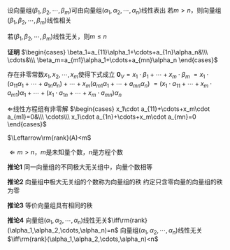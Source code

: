 设向量组$(\beta_1,\beta_2,\cdots,\beta_m)$可由向量组$(\alpha_1,\alpha_2,\cdots,\alpha_n)$线性表出
若$m>n$，则向量组$(\beta_1,\beta_2,\cdots,\beta_m)$线性相关

若$(\beta_1,\beta_2,\cdots,\beta_m)$线性无关，则$m\le n$

**证明**
$\begin{cases}
\beta_1=a_{11}\alpha_1+\cdots+a_{1n}\alpha_n&\\\  
\cdots&\\\
\beta_m=a_{m1}\alpha_1+\cdots+a_{mn}\alpha_n
\end{cases}$

存在非零常数$x_1,x_2,\cdots,x_m$使得下式成立
$\mathbf0_V=x_1\cdot\beta_1+\cdots+x_m\cdot\beta_m$
$=x_1\cdot(a_{11}\alpha_1+\cdots+a_{1n}\alpha_n)+\cdots+x_m(a_{m1}\alpha_1+\cdots+a_{mn}\alpha_n)$
$=(x_1\cdot a_{11}+\cdots+x_m\cdot a_{m1})\alpha_1+\cdots+(x_1\cdot a_{1n}+\cdots+x_m\cdot a_{mn})\alpha_n$

$\Leftarrow$线性方程组有非零解
$\begin{cases}
x_1\cdot a_{11}+\cdots+x_m\cdot a_{m1}=0&\\\
\cdots\\\
x_1\cdot a_{1n}+\cdots+x_m\cdot a_{mn}=0
\end{cases}$

$\Leftarrow\rm{rank}(A)<m$

$\Leftarrow m>n$，$m$是未知量个数，$n$是方程个数

**推论1**
同一向量组的不同极大无关组中，向量个数相等

**推论2**
向量组中极大无关组的个数称为向量组的秩
约定只含零向量的向量组的秩为零

**推论3**
等价向量组具有相同的秩

**推论4**
向量组$(\alpha_1,\alpha_2,\cdots,\alpha_n)$线性无关$\iff\rm{rank}(\alpha_1,\alpha_2,\cdots,\alpha_n)=n$
向量组$(\alpha_1,\alpha_2,\cdots,\alpha_n)$线性无关$\iff\rm{rank}(\alpha_1,\alpha_2,\cdots,\alpha_n)<n$
